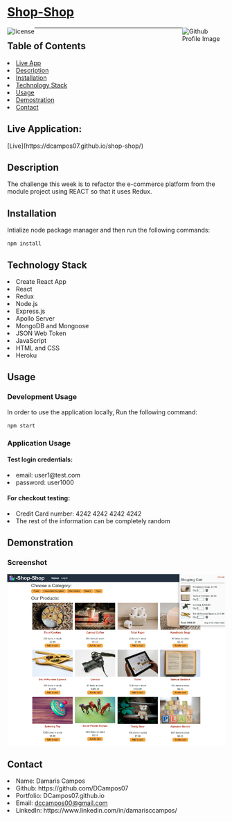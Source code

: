 
# [Shop-Shop](https://github.com/DCampos07/shop-shop.git)
  
<img align="left" src="https://img.shields.io/badge/License-MIT-green" alt="license">
<img align="right" width="100" height="100" src="https://avatars0.githubusercontent.com/u/68753563?s=400&u=db8ed5c85d35601b1cace358ee79fa43b9f12676&v=4" alt="Github Profile Image"><hr>


## Table of Contents

<li><a href="#live">Live App</a></li>
<li><a href="#description">Description</a></li>  
<li><a href="#installation">Installation</a></li> 
<li><a href="#tech">Technology Stack</a></li> 
<li><a href="#usage">Usage</a></li> 
<li><a href="#demo">Demostration</a></li> 
<li><a href="#contact">Contact</a></li> 

<h2 id= "live">Live Application:</h2>
[Live](https://dcampos07.github.io/shop-shop/)

<h2 id= "description">Description</h2>
The challenge this week is to refactor the e-commerce platform from the module project using REACT so that it uses Redux.


<h2 id= "installation">Installation</h2> 

Intialize node package manager and then run the following commands:
```script
npm install
```  

<h2 id= "tech">Technology Stack</h2>
<li>Create React App</li>
<li>React</li>
<li>Redux</li>
<li>Node.js</li>
<li>Express.js</li>
<li>Apollo Server</li>
<li>MongoDB and Mongoose</li>
<li>JSON Web Token</li>
<li>JavaScript</li>
<li>HTML and CSS</li>
<li>Heroku</li>

<h2 id= "usage">Usage</h2>

<h3> Development Usage</h3>

In order to use the application locally, Run the following command:
```script
npm start
```  

<h3> Application Usage</h3>

<h4>Test login credentials:</h5>
<li>email: user1@test.com</li>  
<li>password: user1000</li>
  
<h4>For checkout testing:</h5>
<li>Credit Card number: 4242 4242 4242 4242  </li> 
<li>The rest of the information can be completely random  </li> 

<h2 id= "demo">Demonstration</h2>

### Screenshot

![Screenshot of the Application](https://github.com/DCampos07/shop-shop/blob/main/demos/shop_screenshot.png "shop-shop creenshot")  


<h2 id= "contact">Contact</h2>

<li>Name: Damaris Campos</li> 
<li>Github: https://github.com/DCampos07</li> 
<li>Portfolio: DCampos07.github.io</li>
<li>Email: <a href="mailto:dccampos00@gmail.com" target="_blank">dccampos00@gmail.com</a></li> 
<li>LinkedIn: https://www.linkedin.com/in/damarisccampos/</li> 
